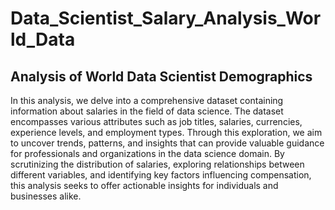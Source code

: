 # Data_Scientist_Salary_Analysis_World_Data

## Analysis of World Data Scientist Demographics

In this analysis, we delve into a comprehensive dataset containing information about salaries in the field of data science. The dataset encompasses various attributes such as job titles, salaries, currencies, experience levels, and employment types. Through this exploration, we aim to uncover trends, patterns, and insights that can provide valuable guidance for professionals and organizations in the data science domain. By scrutinizing the distribution of salaries, exploring relationships between different variables, and identifying key factors influencing compensation, this analysis seeks to offer actionable insights for individuals and businesses alike.
